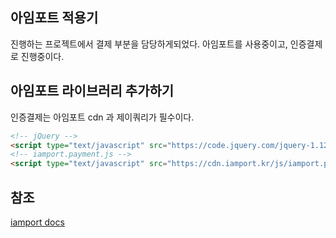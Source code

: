 ## 아임포트 적용기

진행하는 프로젝트에서 결제 부분을 담당하게되었다.
아임포트를 사용중이고, 인증결제로 진행중이다.

## 아임포트 라이브러리 추가하기

인증결제는 아임포트 cdn 과 제이쿼리가 필수이다.
```html
<!-- jQuery -->
<script type="text/javascript" src="https://code.jquery.com/jquery-1.12.4.min.js" ></script>
<!-- iamport.payment.js -->
<script type="text/javascript" src="https://cdn.iamport.kr/js/iamport.payment-1.1.5.js"></script>
```



## 참조

[iamport docs](https://docs.iamport.kr/implementation/payment)